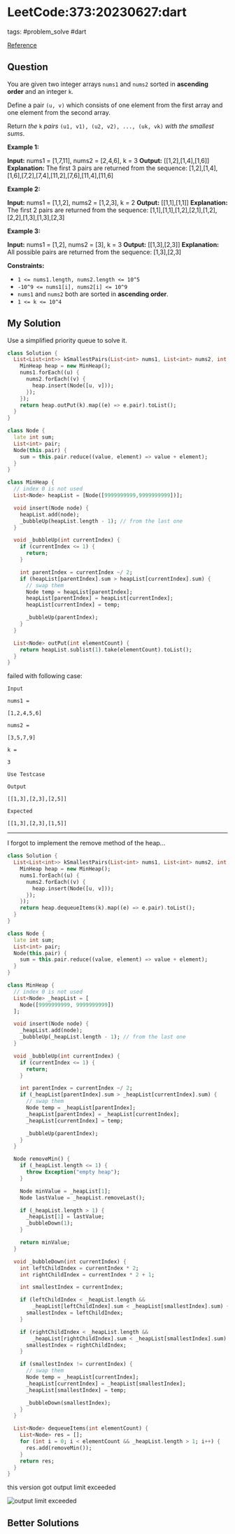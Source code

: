 # LeetCode:373:20230627:dart

tags: #problem_solve #dart

[Reference](https://leetcode.com/problems/find-k-pairs-with-smallest-sums/)

## Question

You are given two integer arrays `nums1` and `nums2` sorted in **ascending order** and an integer `k`.

Define a pair `(u, v)` which consists of one element from the first array and one element from the second array.

Return _the_ `k` _pairs_ `(u1, v1), (u2, v2), ..., (uk, vk)` _with the smallest sums_.

**Example 1:**

**Input:** nums1 = [1,7,11], nums2 = [2,4,6], k = 3
**Output:** [[1,2],[1,4],[1,6]]
**Explanation:** The first 3 pairs are returned from the sequence: [1,2],[1,4],[1,6],[7,2],[7,4],[11,2],[7,6],[11,4],[11,6]

**Example 2:**

**Input:** nums1 = [1,1,2], nums2 = [1,2,3], k = 2
**Output:** [[1,1],[1,1]]
**Explanation:** The first 2 pairs are returned from the sequence: [1,1],[1,1],[1,2],[2,1],[1,2],[2,2],[1,3],[1,3],[2,3]

**Example 3:**

**Input:** nums1 = [1,2], nums2 = [3], k = 3
**Output:** [[1,3],[2,3]]
**Explanation:** All possible pairs are returned from the sequence: [1,3],[2,3]

**Constraints:**

- `1 <= nums1.length, nums2.length <= 10^5`
- `-10^9 <= nums1[i], nums2[i] <= 10^9`
- `nums1` and `nums2` both are sorted in **ascending order**.
- `1 <= k <= 10^4`

## My Solution

Use a simplified priority queue to solve it.

```dart
class Solution {
  List<List<int>> kSmallestPairs(List<int> nums1, List<int> nums2, int k) {
    MinHeap heap = new MinHeap();
    nums1.forEach((u) {
      nums2.forEach((v) {
        heap.insert(Node([u, v]));
      });
    });
    return heap.outPut(k).map((e) => e.pair).toList();
  }
}

class Node {
  late int sum;
  List<int> pair;
  Node(this.pair) {
    sum = this.pair.reduce((value, element) => value + element);
  }
}

class MinHeap {
  // index 0 is not used
  List<Node> heapList = [Node([9999999999,9999999999])];

  void insert(Node node) {
    heapList.add(node);
    _bubbleUp(heapList.length - 1); // from the last one
  }

  void _bubbleUp(int currentIndex) {
    if (currentIndex <= 1) {
      return;
    }

    int parentIndex = currentIndex ~/ 2;
    if (heapList[parentIndex].sum > heapList[currentIndex].sum) {
      // swap them
      Node temp = heapList[parentIndex];
      heapList[parentIndex] = heapList[currentIndex];
      heapList[currentIndex] = temp;

      _bubbleUp(parentIndex);
    }
  }

  List<Node> outPut(int elementCount) {
    return heapList.sublist(1).take(elementCount).toList();
  }
}

```

failed with following case:

```
Input

nums1 =

[1,2,4,5,6]

nums2 =

[3,5,7,9]

k =

3

Use Testcase

Output

[[1,3],[2,3],[2,5]]

Expected

[[1,3],[2,3],[1,5]]
```

---

I forgot to implement the remove method of the heap...

```dart
class Solution {
  List<List<int>> kSmallestPairs(List<int> nums1, List<int> nums2, int k) {
    MinHeap heap = new MinHeap();
    nums1.forEach((u) {
      nums2.forEach((v) {
        heap.insert(Node([u, v]));
      });
    });
    return heap.dequeueItems(k).map((e) => e.pair).toList();
  }
}

class Node {
  late int sum;
  List<int> pair;
  Node(this.pair) {
    sum = this.pair.reduce((value, element) => value + element);
  }
}

class MinHeap {
  // index 0 is not used
  List<Node> _heapList = [
    Node([9999999999, 9999999999])
  ];

  void insert(Node node) {
    _heapList.add(node);
    _bubbleUp(_heapList.length - 1); // from the last one
  }

  void _bubbleUp(int currentIndex) {
    if (currentIndex <= 1) {
      return;
    }

    int parentIndex = currentIndex ~/ 2;
    if (_heapList[parentIndex].sum > _heapList[currentIndex].sum) {
      // swap them
      Node temp = _heapList[parentIndex];
      _heapList[parentIndex] = _heapList[currentIndex];
      _heapList[currentIndex] = temp;

      _bubbleUp(parentIndex);
    }
  }

  Node removeMin() {
    if (_heapList.length <= 1) {
      throw Exception("empty heap");
    }

    Node minValue = _heapList[1];
    Node lastValue = _heapList.removeLast();

    if (_heapList.length > 1) {
      _heapList[1] = lastValue;
      _bubbleDown(1);
    }

    return minValue;
  }

  void _bubbleDown(int currentIndex) {
    int leftChildIndex = currentIndex * 2;
    int rightChildIndex = currentIndex * 2 + 1;

    int smallestIndex = currentIndex;

    if (leftChildIndex < _heapList.length &&
        _heapList[leftChildIndex].sum < _heapList[smallestIndex].sum) {
      smallestIndex = leftChildIndex;
    }

    if (rightChildIndex < _heapList.length &&
        _heapList[rightChildIndex].sum < _heapList[smallestIndex].sum) {
      smallestIndex = rightChildIndex;
    }

    if (smallestIndex != currentIndex) {
      // swap them
      Node temp = _heapList[currentIndex];
      _heapList[currentIndex] = _heapList[smallestIndex];
      _heapList[smallestIndex] = temp;

      _bubbleDown(smallestIndex);
    }
  }

  List<Node> dequeueItems(int elementCount) {
    List<Node> res = [];
    for (int i = 0; i < elementCount && _heapList.length > 1; i++) {
      res.add(removeMin());
    }
    return res;
  }
}

```

this version got output limit exceeded

![output limit exceeded](https://i.imgur.com/DPhFGgq.png)

## Better Solutions
